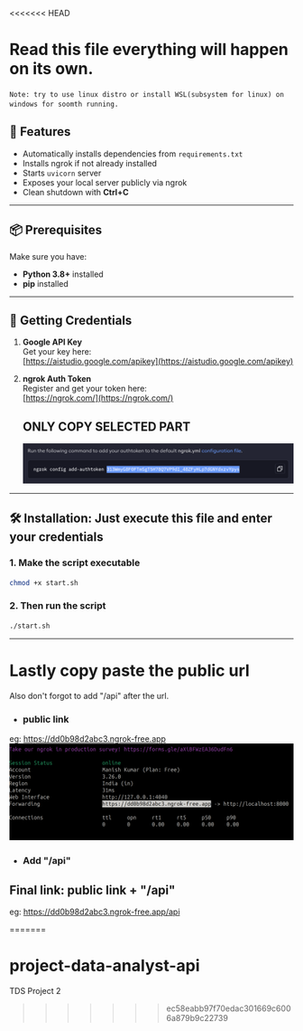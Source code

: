 <<<<<<< HEAD
# Read this file everything will happen on its own.

`Note: try to use linux distro or install WSL(subsystem for linux) on windows for soomth running.`

## 🚀 Features
- Automatically installs dependencies from `requirements.txt`
- Installs ngrok if not already installed
- Starts `uvicorn` server
- Exposes your local server publicly via ngrok
- Clean shutdown with **Ctrl+C**
---

## 📦 Prerequisites
Make sure you have:
- **Python 3.8+** installed
- **pip** installed

---


## 🔑 Getting Credentials
1. **Google API Key**  
   Get your key here:  
   [https://aistudio.google.com/apikey](https://aistudio.google.com/apikey)

2. **ngrok Auth Token**  
   Register and get your token here:  
   [https://ngrok.com/](https://ngrok.com/)

   ## ONLY COPY SELECTED PART
   ![ngrog screenshot](ngrok_ss.png)

---

## 🛠️ Installation: Just execute this file and enter your credentials

### 1. Make the script executable
```bash
chmod +x start.sh
```

### 2. Then run the script 
```bash
./start.sh
```


---

# Lastly copy paste the public url
Also don't forgot to add "/api" after the url.

- ### public link

eg: https://dd0b98d2abc3.ngrok-free.app
![public link](final_public_link.png)

- ### Add "/api"

## Final link: public link + "/api"

eg:  https://dd0b98d2abc3.ngrok-free.app/api



=======
# project-data-analyst-api
TDS Project 2
>>>>>>> ec58eabb97f70edac301669c6006a879b9c22739
